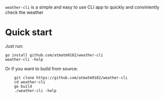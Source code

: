 `weather-cli` is a simple and easy to use CLI app to quickly and conviniently check the weather

# Quick start

Just run:

```shell
go install github.com/atmatm9182/weather-cli
weather-cli -help
```

Or if you want to build from source:

```shell
    git clone https://github.com/atmatm9182/weather-cli
    cd weather-cli
    go build 
    ./weather-cli -help
```